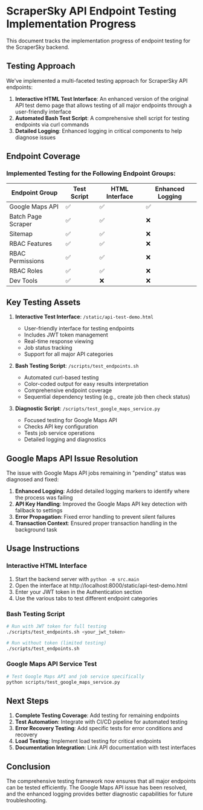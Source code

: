 # ScraperSky API Endpoint Testing Implementation Progress

This document tracks the implementation progress of endpoint testing for the ScraperSky backend.

## Testing Approach

We've implemented a multi-faceted testing approach for ScraperSky API endpoints:

1. **Interactive HTML Test Interface**: An enhanced version of the original API test demo page that allows testing of all major endpoints through a user-friendly interface
2. **Automated Bash Test Script**: A comprehensive shell script for testing endpoints via curl commands
3. **Detailed Logging**: Enhanced logging in critical components to help diagnose issues

## Endpoint Coverage

### Implemented Testing for the Following Endpoint Groups:

| Endpoint Group | Test Script | HTML Interface | Enhanced Logging |
|---------------|------------|----------------|-----------------|
| Google Maps API | ✅ | ✅ | ✅ |
| Batch Page Scraper | ✅ | ✅ | ❌ |
| Sitemap | ✅ | ✅ | ❌ |
| RBAC Features | ✅ | ✅ | ❌ |
| RBAC Permissions | ✅ | ✅ | ❌ |
| RBAC Roles | ✅ | ✅ | ❌ |
| Dev Tools | ✅ | ❌ | ❌ |

## Key Testing Assets

1. **Interactive Test Interface**: `/static/api-test-demo.html`
   - User-friendly interface for testing endpoints
   - Includes JWT token management
   - Real-time response viewing
   - Job status tracking
   - Support for all major API categories

2. **Bash Testing Script**: `/scripts/test_endpoints.sh`
   - Automated curl-based testing
   - Color-coded output for easy results interpretation
   - Comprehensive endpoint coverage
   - Sequential dependency testing (e.g., create job then check status)

3. **Diagnostic Script**: `/scripts/test_google_maps_service.py`
   - Focused testing for Google Maps API
   - Checks API key configuration
   - Tests job service operations
   - Detailed logging and diagnostics

## Google Maps API Issue Resolution

The issue with Google Maps API jobs remaining in "pending" status was diagnosed and fixed:

1. **Enhanced Logging**: Added detailed logging markers to identify where the process was failing
2. **API Key Handling**: Improved the Google Maps API key detection with fallback to settings
3. **Error Propagation**: Fixed error handling to prevent silent failures
4. **Transaction Context**: Ensured proper transaction handling in the background task

## Usage Instructions

### Interactive HTML Interface

1. Start the backend server with `python -m src.main`
2. Open the interface at http://localhost:8000/static/api-test-demo.html
3. Enter your JWT token in the Authentication section
4. Use the various tabs to test different endpoint categories

### Bash Testing Script

```bash
# Run with JWT token for full testing
./scripts/test_endpoints.sh <your_jwt_token>

# Run without token (limited testing)
./scripts/test_endpoints.sh
```

### Google Maps API Service Test

```bash
# Test Google Maps API and job service specifically
python scripts/test_google_maps_service.py
```

## Next Steps

1. **Complete Testing Coverage**: Add testing for remaining endpoints
2. **Test Automation**: Integrate with CI/CD pipeline for automated testing
3. **Error Recovery Testing**: Add specific tests for error conditions and recovery
4. **Load Testing**: Implement load testing for critical endpoints
5. **Documentation Integration**: Link API documentation with test interfaces

## Conclusion

The comprehensive testing framework now ensures that all major endpoints can be tested efficiently. The Google Maps API issue has been resolved, and the enhanced logging provides better diagnostic capabilities for future troubleshooting.
